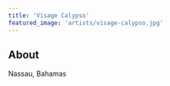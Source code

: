 ```yaml
---
title: 'Visage Calypso'
featured_image: 'artists/visage-calypso.jpg'
---
```


## About

Nassau, Bahamas
